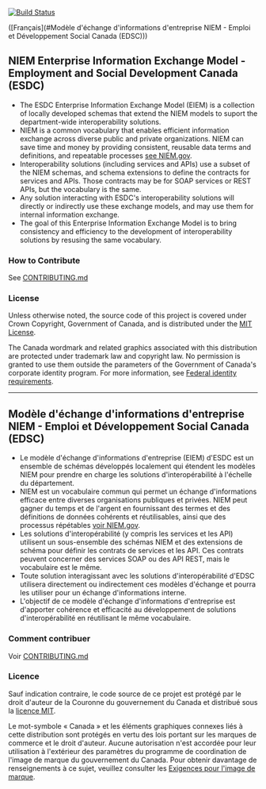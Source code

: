 [![Build Status](https://travis-ci.org/DonClysdale/NIEM-EIEM.svg?branch=master)](https://travis-ci.org/DonClysdale/NIEM-EIEM)

([Français](#Modèle d'échange d'informations d'entreprise NIEM - Emploi et Développement Social Canada (EDSC)))

## NIEM Enterprise Information Exchange Model - Employment and Social Development Canada (ESDC)
- The ESDC Enterprise Information Exchange Model (EIEM) is a collection of locally developed schemas that extend the NIEM models to suport the department-wide interoperability solutions.
- NIEM is a common vocabulary that enables efficient information exchange across diverse public and private organizations. NIEM can save time and money by providing consistent, reusable data terms and definitions, and repeatable processes [see NIEM.gov](https://www.niem.gov/).
- Interoperability solutions (including services and APIs) use a subset of the NIEM schemas, and schema extensions to define the contracts for services and APIs. Those contracts may be for SOAP services or REST APIs, but the vocabulary is the same.
- Any solution interacting with ESDC's interoperability solutions will directly or indirectly use these exchange models, and may use them for internal information exchange.
- The goal of this Enterprise Information Exchange Model is to bring consistency and efficiency to the development of interoperability solutions by resusing the same vocabulary.

### How to Contribute

See [CONTRIBUTING.md](CONTRIBUTING.md)

### License

Unless otherwise noted, the source code of this project is covered under Crown Copyright, Government of Canada, and is distributed under the [MIT License](LICENSE).

The Canada wordmark and related graphics associated with this distribution are protected under trademark law and copyright law. No permission is granted to use them outside the parameters of the Government of Canada's corporate identity program. For more information, see [Federal identity requirements](https://www.canada.ca/en/treasury-board-secretariat/topics/government-communications/federal-identity-requirements.html).

______________________

## Modèle d'échange d'informations d'entreprise NIEM - Emploi et Développement Social Canada (EDSC)
- Le modèle d'échange d'informations d'entreprise (EIEM) d'ESDC est un ensemble de schémas développés localement qui étendent les modèles NIEM pour prendre en charge les solutions d'interopérabilité à l'échelle du département.
- NIEM est un vocabulaire commun qui permet un échange d'informations efficace entre diverses organisations publiques et privées. NIEM peut gagner du temps et de l'argent en fournissant des termes et des définitions de données cohérents et réutilisables, ainsi que des processus répétables [voir NIEM.gov](https://www.niem.gov/).
- Les solutions d'interopérabilité (y compris les services et les API) utilisent un sous-ensemble des schémas NIEM et des extensions de schéma pour définir les contrats de services et les API. Ces contrats peuvent concerner des services SOAP ou des API REST, mais le vocabulaire est le même.
- Toute solution interagissant avec les solutions d'interopérabilité d'EDSC utilisera directement ou indirectement ces modèles d'échange et pourra les utiliser pour un échange d'informations interne.
- L'objectif de ce modèle d'échange d'informations d'entreprise est d'apporter cohérence et efficacité au développement de solutions d'interopérabilité en réutilisant le même vocabulaire.

### Comment contribuer

Voir [CONTRIBUTING.md](CONTRIBUTING.md)

### Licence

Sauf indication contraire, le code source de ce projet est protégé par le droit d'auteur de la Couronne du gouvernement du Canada et distribué sous la [licence MIT](LICENSE).

Le mot-symbole « Canada » et les éléments graphiques connexes liés à cette distribution sont protégés en vertu des lois portant sur les marques de commerce et le droit d'auteur. Aucune autorisation n'est accordée pour leur utilisation à l'extérieur des paramètres du programme de coordination de l'image de marque du gouvernement du Canada. Pour obtenir davantage de renseignements à ce sujet, veuillez consulter les [Exigences pour l'image de marque](https://www.canada.ca/fr/secretariat-conseil-tresor/sujets/communications-gouvernementales/exigences-image-marque.html).
